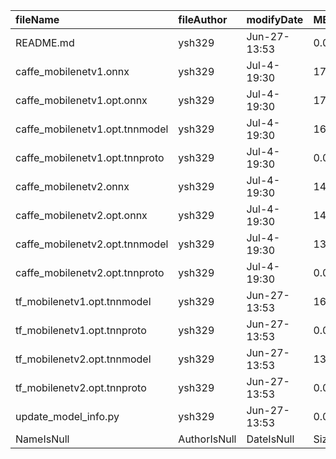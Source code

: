 | fileName | fileAuthor | modifyDate | MB | md5 |
|:--|:--|:--|:--|:--|
|README.md | ysh329 | Jun-27-13:53 | 0.001169 | 6380d15130de1b0ca6da969d17d61bb0 |
|caffe_mobilenetv1.onnx | ysh329 | Jul-4-19:30 | 17.039064 | eface191c67cc37560db0dccd2166ceb |
|caffe_mobilenetv1.opt.onnx | ysh329 | Jul-4-19:30 | 17.039064 | eface191c67cc37560db0dccd2166ceb |
|caffe_mobilenetv1.opt.tnnmodel | ysh329 | Jul-4-19:30 | 16.88623 | 0b6758a77488bcdc107fe2b4cc2531e4 |
|caffe_mobilenetv1.opt.tnnproto | ysh329 | Jul-4-19:30 | 0.004624 | 64e9f8391f8c6423dee3a96910db2f04 |
|caffe_mobilenetv2.onnx | ysh329 | Jul-4-19:30 | 14.210045 | 2495bf287f4f1b5ebe3a02f53f987614 |
|caffe_mobilenetv2.opt.onnx | ysh329 | Jul-4-19:30 | 14.210045 | 2495bf287f4f1b5ebe3a02f53f987614 |
|caffe_mobilenetv2.opt.tnnmodel | ysh329 | Jul-4-19:30 | 13.95989 | 17bcd667b517b15cc8417f13c6989386 |
|caffe_mobilenetv2.opt.tnnproto | ysh329 | Jul-4-19:30 | 0.009599 | 9172dea1d3169589054d5ba2b151b10f |
|tf_mobilenetv1.opt.tnnmodel | ysh329 | Jun-27-13:53 | 16.89028 | f1554fa0e142a89ec666b54a74ff9b8f |
|tf_mobilenetv1.opt.tnnproto | ysh329 | Jun-27-13:53 | 0.009345 | 39ed464dcba1d994463bc4093c12ccae |
|tf_mobilenetv2.opt.tnnmodel | ysh329 | Jun-27-13:53 | 13.960265 | 71840b73b3e05beb898c6f8a38bd6bda |
|tf_mobilenetv2.opt.tnnproto | ysh329 | Jun-27-13:53 | 0.014131 | 0fa05ecc4fbd6fd57e0955f6ac9accc1 |
|update_model_info.py | ysh329 | Jun-27-13:53 | 0.002044 | 61d0991819f4c8d30958a8da748ea81a |
|NameIsNull | AuthorIsNull | DateIsNull | SizeIsNull |  |
